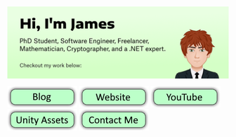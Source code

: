 <img src="https://raw.githubusercontent.com/James231/James231/master/profile-image.png" alt="Hi, I'm James. PhD Student, Software Engineer, Freelancer, Mathematician, Cryptographer, and a .NET expert. Checkout my work below:">  
  
<a href="https://blog.jam-es.com" target="_blank"><img src="https://raw.githubusercontent.com/James231/James231/master/blog.png" alt="Blog"></a>
<a href="https://jam-es.com" target="_blank"><img src="https://raw.githubusercontent.com/James231/James231/master/website.png" alt="Website"></a>
<a href="https://www.youtube.com/channel/UC_efyH4unjG3zYh85Zv4XHA" target="_blank"><img src="https://raw.githubusercontent.com/James231/James231/master/youtube.png" alt="YouTube"></a>
<a href="https://solutionstudios.jam-es.com" target="_blank"><img src="https://raw.githubusercontent.com/James231/James231/master/unityassets.png" alt="Unity Assets"></a>
<a href="https://jam-es.com/#contact" target="_blank"><img src="https://raw.githubusercontent.com/James231/James231/master/contactme.png" alt="Contact Me"></a>
